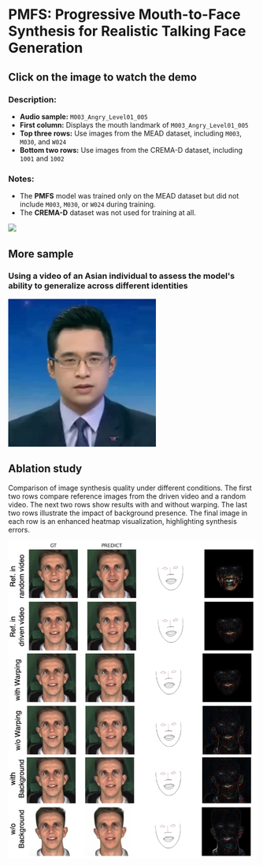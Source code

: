 # PMFS: Progressive Mouth-to-Face Synthesis for Realistic Talking Face Generation

## Click on the image to watch the demo

### Description:
- **Audio sample:** `M003_Angry_Level01_005`
- **First column:** Displays the mouth landmark of `M003_Angry_Level01_005`
- **Top three rows:** Use images from the MEAD dataset, including `M003`, `M030`, and `W024`
- **Bottom two rows:** Use images from the CREMA-D dataset, including `1001` and `1002`

### Notes:
- The **PMFS** model was trained only on the MEAD dataset but did not include `M003`, `M030`, or `W024` during training.
- The **CREMA-D** dataset was not used for training at all.

<a href="https://youtube.com/shorts/twI6TZMnpT8?feature=share">
  <img src="https://img.youtube.com/vi/twI6TZMnpT8/maxresdefault.jpg" width="600">
</a>

## More sample
### Using a video of an Asian individual to assess the model's ability to generalize across different identities
<a href="https://youtube.com/shorts/RiWETJJtLGw?feature=share">
  <img src="assets/Thumbnail_VTV_M003Angry01005.jpg" width="300">
</a>

## Ablation study
Comparison of image synthesis quality under different conditions. The first two rows compare reference images from the driven video and a random video. The next two rows show results with and without warping. The last two rows illustrate the impact of background presence. The final image in each row is an enhanced heatmap visualization, highlighting synthesis errors.

![Ablation Study](assets/Ablation_All.png)
